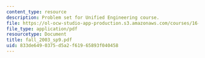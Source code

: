```yaml
---
content_type: resource
description: Problem set for Unified Engineering course.
file: https://ol-ocw-studio-app-production.s3.amazonaws.com/courses/16-01-unified-engineering-i-ii-iii-iv-fall-2005-spring-2006/833de6490375d5a2f61965893f040458_fall_2003_sp9.pdf
file_type: application/pdf
resourcetype: Document
title: fall_2003_sp9.pdf
uid: 833de649-0375-d5a2-f619-65893f040458
---
```

